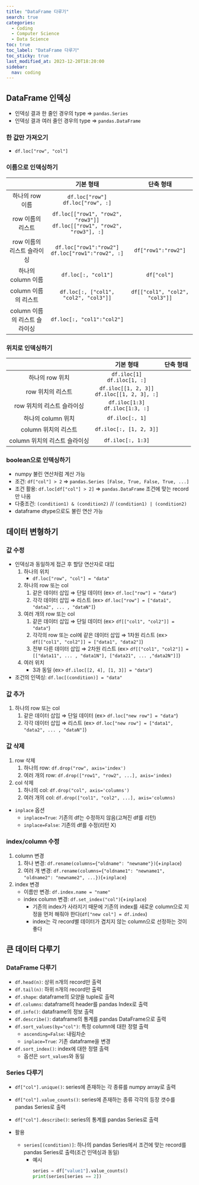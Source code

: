 ```yaml
---
title: "DataFrame 다루기"
search: true
categories:
  - Coding
  - Computer Science
  - Data Science
toc: true
toc_label: "DataFrame 다루기"
toc_sticky: true
last_modified_at: 2023-12-20T18:20:00
sidebar:
  nav: coding
---
```


## DataFrame 인덱싱

- 인덱싱 결과 한 줄인 경우의 type ⇒ `pandas.Series`
- 인덱싱 결과 여러 줄인 경우의 type ⇒ `pandas.DataFrame`

### 한 값만 가져오기

- `df.loc["row", "col"]`

### 이름으로 인덱싱하기

|                               |                                  기본 형태                                  |           단축 형태            |
| :---------------------------: | :-------------------------------------------------------------------------: | :----------------------------: |
|        하나의 row 이름        |                    `df.loc["row"]`<br>`df.loc["row", :]`                    |                                |
|       row 이름의 리스트       | `df.loc[["row1", "row2", "row3"]]`<br>`df.loc[["row1", "row2", "row3"], :]` |                                |
|  row 이름의 리스트 슬라이싱   |            `df.loc["row1":"row2"]`<br>`df.loc["row1":"row2", :]`            |      `df["row1":"row2"]`       |
|      하나의 column 이름       |                             `df.loc[:, "col1"]`                             |          `df["col"]`           |
|     column 이름의 리스트      |                    `df.loc[:, ["col1", "col2", "col3"]]`                    | `df[["col1", "col2", "col3"]]` |
| column 이름의 리스트 슬라이싱 |                         `df.loc[:, "col1":"col2"]`                          |                                |

### 위치로 인덱싱하기

|                               |                    기본 형태                    | 단축 형태 |
| :---------------------------: | :---------------------------------------------: | :-------: |
|        하나의 row 위치        |         `df.iloc[1]`<br>`df.iloc[1, :]`         |           |
|       row 위치의 리스트       | `df.iloc[[1, 2, 3]]`<br>`df.iloc[[1, 2, 3], :]` |           |
|  row 위치의 리스트 슬라이싱   |       `df.iloc[1:3]`<br>`df.iloc[1:3, :]`       |           |
|      하나의 column 위치       |                 `df.iloc[:, 1]`                 |           |
|     column 위치의 리스트      |             `df.iloc[:, [1, 2, 3]]`             |           |
| column 위치의 리스트 슬라이싱 |                `df.iloc[:, 1:3]`                |           |

### boolean으로 인덱싱하기

- numpy 불린 연산처럼 계산 가능
- 조건: `df["col"] > 2` ⇒ `pandas.Series [False, True, False, True, ...]`
- 조건 활용: `df.loc[df["col"] > 2]` ⇒ `pandas.DataFrame` 조건에 맞는 record만 나옴
- 다중조건: `(condition1) & (condition2)` // `(condition1) | (condition2)`
- dataframe dtype으로도 불린 연산 가능

## 데이터 변형하기

### 값 수정

- 인덱싱과 동일하게 접근 후 할당 연산자로 대입
  1. 하나의 위치
     - `df.loc["row", "col"] = "data"`
  2. 하나의 row 또는 col
     1. 같은 데이터 삽입 ⇒ 단일 데이터 (ex> `df.loc["row"] = "data"`)
     2. 각각 데이터 삽입 ⇒ 리스트 (ex> `df.loc["row"] = ["data1", "data2", ... , "dataN"]`)
  3. 여러 개의 row 또는 col
     1. 같은 데이터 삽입 ⇒ 단일 데이터 (ex> `df[["col1", "col2"]] = "data"`)
     2. 각각의 row 또는 col에 같은 데이터 삽입 ⇒ 1차원 리스트 (ex> `df[["col1", "col2"]] = ["data1", "data2"]`)
     3. 전부 다른 데이터 삽입 ⇒ 2차원 리스트 (ex> `df[["col1", "col2"]] = [["data11", ... , "data1N"], ["data21", ... ,"data2N"]]`)
  4. 여러 위치
     - 3과 동일 (ex> `df.iloc[[2, 4], [1, 3]] = "data"`)
- 조건의 인덱싱: `df.loc[(condition)] = "data"`

### 값 추가

1. 하나의 row 또는 col
   1. 같은 데이터 삽입 ⇒ 단일 데이터 (ex> `df.loc["new row"] = "data"`)
   2. 각각 데이터 삽입 ⇒ 리스트 (ex> `df.loc["new row"] = ["data1", "data2", ... , "dataN"]`)

### 값 삭제

1. row 삭제
   1. 하나의 row: `df.drop("row", axis='index')`
   2. 여러 개의 row: `df.drop(["row1", "row2", ...], axis='index)`
2. col 삭제
   1. 하나의 col: `df.drop("col", axis='columns')`
   2. 여러 개의 col: `df.drop(["col1", "col2", ...], axis='columns)`

- `inplace` 옵션
  - `inplace=True`: 기존의 df는 수정하지 않음(고쳐진 df를 리턴)
  - `inplace=False`: 기존의 df를 수정(리턴 X)

### index/column 수정

1. column 변경
   1. 하나 변경: `df.rename(columns={"oldname": "newname"})`(+`inplace`)
   2. 여러 개 변경: `df.rename(columns={"oldname1": "newname1", "oldname2": "newname2", ...})`(+`inplace`)
2. index 변경
   - 이름만 변경: `df.index.name = "name"`
   - index column 변경: `df.set_index("col")`(+`inplace`)
     - 기존의 index가 사라지기 때문에 기존의 index를 새로운 column으로 지정을 먼저 해줘야 한다(`df["new col"] = df.index`)
     - index는 각 record별 데이터가 겹치지 않는 column으로 선정하는 것이 좋다

## 큰 데이터 다루기

### DataFrame 다루기

- `df.head(n)`: 상위 n개의 record만 출력
- `df.tail(n)`: 하위 n개의 record만 출력
- `df.shape`: dataframe의 모양을 tuple로 출력
- `df.columns`: dataframe의 header를 pandas Index로 출력
- `df.info()`: dataframe의 정보 출력
- `df.describe()`: dataframe의 통계를 pandas DataFrame으로 출력
- `df.sort_values(by="col")`: 특정 column에 대한 정렬 출력
  - `ascending=False`: 내림차순
  - `inplace=True`: 기존 dataframe을 변경
- `df.sort_index()`: index에 대한 정렬 출력
  - 옵션은 `sort_values`와 동일

### Series 다루기

- `df["col"].unique()`: series에 존재하는 각 종류를 numpy array로 출력
- `df["col"].value_counts()`: series에 존재하는 종류 각각의 등장 갯수를 pandas Series로 출력
- `df["col"].describe()`: series의 통계를 pandas Series로 출력

- 활용
  - `series[(condition)]`: 하나의 pandas Series에서 조건에 맞는 record를 pandas Series로 출력(조건 인덱싱과 동일)
    - 예시
      ```python
      series = df["value1"].value_counts()
      print(series[series == 2])
      ```
